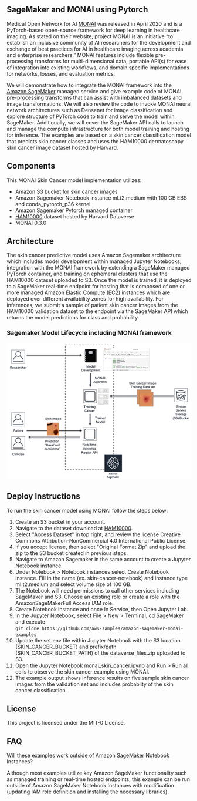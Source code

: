 ## SageMaker and MONAI using Pytorch

Medical Open Network for AI [MONAI](http://monai.io) was released in April 2020 and is a PyTorch-based open-source framework for deep learning in healthcare imaging. As stated on their website, project MONAI is an initiative “to establish an inclusive community of AI researchers for the development and exchange of best practices for AI in healthcare imaging across academia and enterprise researchers.”  MONAI features include flexible pre-processing transforms for multi-dimensional data, portable API(s) for ease of integration into existing workflows, and domain specific implementations for networks, losses, and evaluation metrics.

We will demonstrate how to integrate the MONAI framework into the [Amazon SageMaker](https://aws.amazon.com/sagemaker/) managed service and give example code of MONAI pre-processing transforms that can assist with imbalanced datasets and image transformations.  We will also review the code to invoke MONAI neural network architectures such as Densenet for image classification and explore structure of PyTorch code to train and serve the model within SageMaker.  Additionally, we will cover the SageMaker API calls to launch and manage the compute infrastructure for both model training and hosting for inference.  The examples are based on a skin cancer classification model that predicts skin cancer classes and uses the HAM10000  dermatoscopy skin cancer image dataset hosted by Harvard.


## Components

This MONAI Skin Cancer model implementation utilizes:

- Amazon S3 bucket for skin cancer images
- Amazon Sagemaker Notebook instance ml.t2.medium with 100 GB EBS and conda_pytorch_p36 kernel
- Amazon Sagemaker Pytorch managed container
- [HAM10000](https://dataverse.harvard.edu/dataset.xhtml?persistentId=doi:10.7910/DVN/DBW86T) dataset hosted by Harvard Dataverse
- MONAI 0.3.0


    

## Architecture

The skin cancer predictive model uses Amazon Sagemaker architecture which includes model development within managed Jupyter Notebooks, integration with the MONAI framework by extending a SageMaker managed PyTorch container, and training on ephemeral clusters that use the HAM10000 dataset uploaded to S3.  Once the model is trained, it is deployed to a SageMaker real-time endpoint for hosting that is composed of one or more managed Amazon Elastic Compute (EC2) instances which are deployed over different availability zones for high availability.  For inferences, we submit a sample of patient skin cancer images from the HAM10000 validation dataset to the endpoint via the SageMaker API which returns the model predictions for class and probability.

### Sagemaker Model Lifecycle including MONAI framework

![Architecture](resources/architecture.png)


## Deploy Instructions

To run the skin cancer model using MONAI follow the steps below:

<ol>
<li>Create an S3 bucket in your account.
<li>Navigate to the dataset download at <a href="https://dataverse.harvard.edu/dataset.xhtml?persistentId=doi:10.7910/DVN/DBW86T">HAM10000</a>.
<li>Select "Access Dataset" in top right, and review the license Creative Commons Attribution-NonCommercial 4.0 International Public License. 
<li>If you accept license, then select "Original Format Zip" and upload the zip to the S3 bucket created in previous steps.
<li>Navigate to Amazon Sagemaker in the same account to create a Jupyter Notebook instance.
<li>Under Notebook > Notebook instances select Create Notebook instance. Fill in the name (ex. skin-cancer-notebook) and instance type ml.t2.medium and select volume size of 100 GB.
<li>The Notebook will need permissions to call other services including SageMaker and S3.  Choose an existing role or create a role with the AmazonSageMakerFull Access IAM role.  
<li>Create Notebook instance and once In Service, then Open Jupyter Lab.
<li>In the Jupyter Notebook, select File > New > Terminal, cd SageMaker and execute
    <br/><code>git clone https://github.com/aws-samples/amazon-sagemaker-monai-examples</code>
<li>Update the set.env file within Jupyter Notebook with the S3 location (SKIN_CANCER_BUCKET) and prefix/path (SKIN_CANCER_BUCKET_PATH) of the dataverse_files.zip uploaded to S3.
<li>Open the Jupyter Notebook monai_skin_cancer.ipynb and Run > Run all cells to observe the skin cancer example using MONAI.
<li>The example output shows inference results on five sample skin cancer images from the validation set and includes probablity of the skin cancer classification.
</ol>

## License

This project is licensed under the MIT-0 License.


## FAQ
Will these examples work outside of Amazon SageMaker Notebook Instances?

Although most examples utilize key Amazon SageMaker functionality such as managed training or real-time hosted endpoints, this example can be run outside of Amazon SageMaker Notebook Instances with modification (updating IAM role definition and installing the necessary libraries).